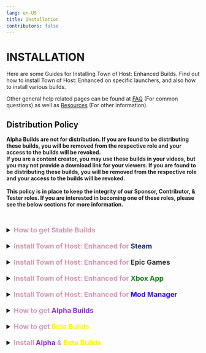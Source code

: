 ```yaml
---
lang: en-US
title: Installation
contributors: false
---
```


# INSTALLATION

Here are some Guides for Installing Town of Host: Enhanced Builds. Find out how to install Town of Host: Enhanced on specific launchers, and also how to install various builds.

Other general help related pages can be found at [FAQ](/FAQ.html) (For common questions) as well as [Resources](/Resources.html) (For other information).

## Distribution Policy

<b>Alpha Builds are not for distribution. If you are found to be distributing these builds, you will be removed from the respective role and your access to the builds will be revoked. <br>
If you are a content creator, you may use these builds in your videos, but you may not provide a download link for your viewers. If you are found to be distributing these builds, you will be removed from the respective role and your access to the builds will be revoked.<br><br>
This policy is in place to keep the integrity of our Sponsor, Contributor, & Tester roles. If you are interested in becoming one of these roles, please see the below sections for more information.</b><br><br><br>

<font size=4em>
<details>
<summary><b><font color=#d395b4>How to get Stable Builds</font></b></summary>

* Visit `#mod-release` in the [Discord Server](https://discord.gg/ten) of The Enhanced Network, or go [here](https://github.com/0xDrMoe/TownofHost-Enhanced/releases/latest) to download it directly from GitHub. 

Installation requires that you own a PC version of Among Us on Steam, Epic, Xbox App, or Itch. Microsoft Store will not work.
</details>
<br>
<details>
<summary><b><font color=#d395b4>Install Town of Host: Enhanced for</font> <font color=#14356a>Steam</font></b></summary>

Notice: You can follow the installation video [HERE](https://www.youtube.com/watch?v=2oyD75caFQ0) if you want visuals with steps. However, the below steps work just fine.

1. Download the latest full Release of Town of Host: Enhanced in `#mod-release` or [here](https://github.com/0xDrMoe/TownofHost-Enhanced/releases/latest). You only need the main zip such as "`TOHE.v1.0.0.zip`", not the source code files. DO NOT DOWNLOAD THE `-MS` FILE, IT WILL NOT WORK!

2. Once the download is complete, unzip it into a new empty folder like on desktop.

3. Locate your AmongUs install. For example, if you own the game on Steam, you can find this by right clicking on the game in your library, selecting "Manage", and finally selecting "Browse local files."<br>
![image](./images/SteamGetFolder.png)

4. Select all of the files in your Among Us installation and copy them to the folder that now has the files from the TOHE release. The folder should now look something like this:<br>
![image](./images/ResultFolder.png)

5. Within the TOHE folder, run `Among Us.exe`. The first time running it may take some time while the mod sets up its files. If you see a black screen, just wait a couple minutes. Once it finishes loading, you should get a popup with TOHE news. If you do not see anything about TOHE, double check that your files are all in the same folder.

6. `(Optional)` Right click your `Among Us.exe` and click '`Create shortcut`'. Move your new shortcut to wherever you can easily access it, such as your Desktop!
#### You have now installed Town of Host: Enhanced! All that remains is to start up a private lobby and customize your settings.

> From: NotPyro404
</details>
<br>
<details>
<summary><b><font color=#d395b4>Install Town of Host: Enhanced for</font> <font color=#343434>Epic Games</font></b></summary>

Notice: You can follow the installation video [HERE](https://www.youtube.com/watch?v=2oyD75caFQ0) if you want visuals with steps. However, the below steps work just fine.

1. Download the latest full Release of Town of Host: Enhanced in `#mod-release` or [here](https://github.com/0xDrMoe/TownofHost-Enhanced/releases/latest). You only need the main zip such as "`TOHE.v1.0.0.zip`", not the source code files. DO NOT DOWNLOAD THE `-MS` FILE, IT WILL NOT WORK!

2. Once the download is complete, unzip it into a new empty folder somewhere like on desktop.

3. Locate your AmongUs install. Find Among Us and click on the 3 dots `...` > click the folder icon button on the installation bar.<br>
![image](./images/EpicInstallation.png)

4. Select all of the files in your TOHE folder and copy them to the Among Us installation folder. The folder should now look something like this:<br>
![image](./images/EpicFiles.png)

5. Within the Among Us folder, run `EpicGamesStarter.exe` ([Download Here](https://github.com/whichtwix/EpicGamesStarter/releases/tag/1.0.2) & Follow instructions on page.) The first time running it may take some time while installing a prerequisite and the mod sets up its files. If you see a black screen or a console window, just wait a couple minutes. Once it finishes loading, you should get a popup with TOHE news. If you do not see anything about TOHE, double check that your files are all in the same folder.

6. Add the folder you put the mod and among us files in as a exclusion for any antivirus you have and windows defender.

7. `(Optional)` Right click your `EpicGamesStarter.exe` and click '`Create shortcut`'. Move your new shortcut to wherever you can easily access it, such as your Desktop!

#### You have now installed Town of Host: Enhanced! All that remains is to start up a private lobby and customize your settings.

> From: Twix
</details>
<br>
<details>
<summary><b><font color=#d395b4>Install Town of Host: Enhanced for</font> <font color=#0e7a0d>Xbox App</font></b></summary>

1. Download the latest full Release of Town of Host: Enhanced [here](https://github.com/0xDrMoe/TownofHost-Enhanced/releases/latest). You only need the other zip such as "`TOHE.v1.0.0-MS.zip`", not the source code files. MAKE SURE YOU DOWNLOAD THE `-MS` FILE, OTHERWISE IT WILL NOT WORK!<br>

2. Once the download is complete, unzip it into a new empty folder like on desktop.

3. Locate your AmongUs install. For example, if you own the game on Xbox App, you need to go to Xbox App, then you can find this by right clicking on the game in your Library, selecting "Manage", then "Files", and finally selecting "Browse files".<br>
![image](./images/MSGetFolder.png)

4. Select all of the files in your TOHE folder and copy them to the Among Us installation folder. The folder should now look something like this:<br>
![image](./images/MSResultFolder.png)

5. Now go back to Xbox App, then launch the game like you would normally do. Theres no problem in launching the game with `Among Us.exe` at all.<br>
NOTE: This is for the `Xbox App` version of Among Us. You cannot download TOHE on the Microsoft Store version of Among Us. TOHE cannot be downloaded on Xbox Consoles.

#### You have now installed Town of Host: Enhanced! All that remains is to start up a private lobby and customize your settings.

> From: Pietro
</details>
<br>
<details>
<summary><b><font color=#d395b4>Install Town of Host: Enhanced for</font> <font color=#3004fc>Mod Manager</font></b></summary>

1. Download the [Mod Manager 7](https://goodloss.fr/mm/) installer.

2. Once the download is complete, open the installer and click install. You can change the destination if you want, but that's not required. Once Mod Manager is installed, close the installer (delete it if you'd like) and open Mod Manager (There should be an icon on your desktop, if not then check around in AppData).

3. `(Notice)` If you get a notification like this upon opening Mod Manager, re-install Among Us fully.<br>
![image](./images/ModManagerFail.png)

4. Once you open Mod Manager, swap your search category to `Active Mods`. Search the page for Town of Host: Enhanced. Click the download icon on the TOHE box, and wait for it to download. Once it downloads, head to your Mods Library and start TOHE.

#### You have now installed Town of Host: Enhanced! All that remains is to start up a private lobby and customize your settings.

> From: NotPyro404
</details>
<br>
<details>
<summary><b><font color=#d395b4>How to get</font> <font color=#8a2be2>Alpha Builds</font></b></summary>

* Accessible by Contributors, Testers, and Sponsors.<br>
`NOT FOR DISTRIBUTION`
- To become a <b>Contributor</b>, you need to help with coding in roles/addons/gamemodes/etc related to the mod.<br>
- To become a <b>Tester</b>, you must be an active content creator with 4 or more of your <b>Town of Host: Enhanced videos</b> having 600+ views on average.<br>
- To become a <b>Sponsor</b>, you need to purchase a package on our [Website](https://weareten.ca/TOHE/) (Insider tier for $5.00 grants Alpha Build access).<br>

Visit `#alpha-builds` in the [Discord Server](https://discord.gg/ten) of The Enhanced Network once you have been accepted into one of the above roles, and download the latest dll!
</details>
<br>
<details>
<summary><b><font color=#d395b4>How to get</font> <font color=#ffef00>Beta Builds</font></b></summary>

* Visit `#beta-builds` in the [Discord Server](https://discord.gg/ten) of The Enhanced Network, and download the latest dll!
</details>
<br>
<details>
<summary><b><font color=#d395b4>Install</font> <font color=#8a2be2>Alpha</font> <font color=#d395b4>&</font> <font color=#ffef00>Beta Builds</font></b></summary>

1. Download the latest dll in `#alpha-builds` or `#beta-builds`.

2. Make sure you don't have your Modded Client open when you attempt to do this, otherwise you will get a pop-up which looks something like this:<br>
![image](./images/pluginsInUse.png)

3. Once the download is complete, move the dll into your `TOHE\BepInEx\plugins` folder. (TOHE will be whatever your Mod Folder is, if you renamed it, it will be that one)

4. Within the TOHE folder, run Among Us like you usually would. Once it finishes loading, you should get a popup with TOHE news. If you do not see anything about TOHE, double check that your files are all in the same folder, & that you launched from your modded folder.

#### You have successfully installed a Alpha Build/Beta Build!
</details>
</font>